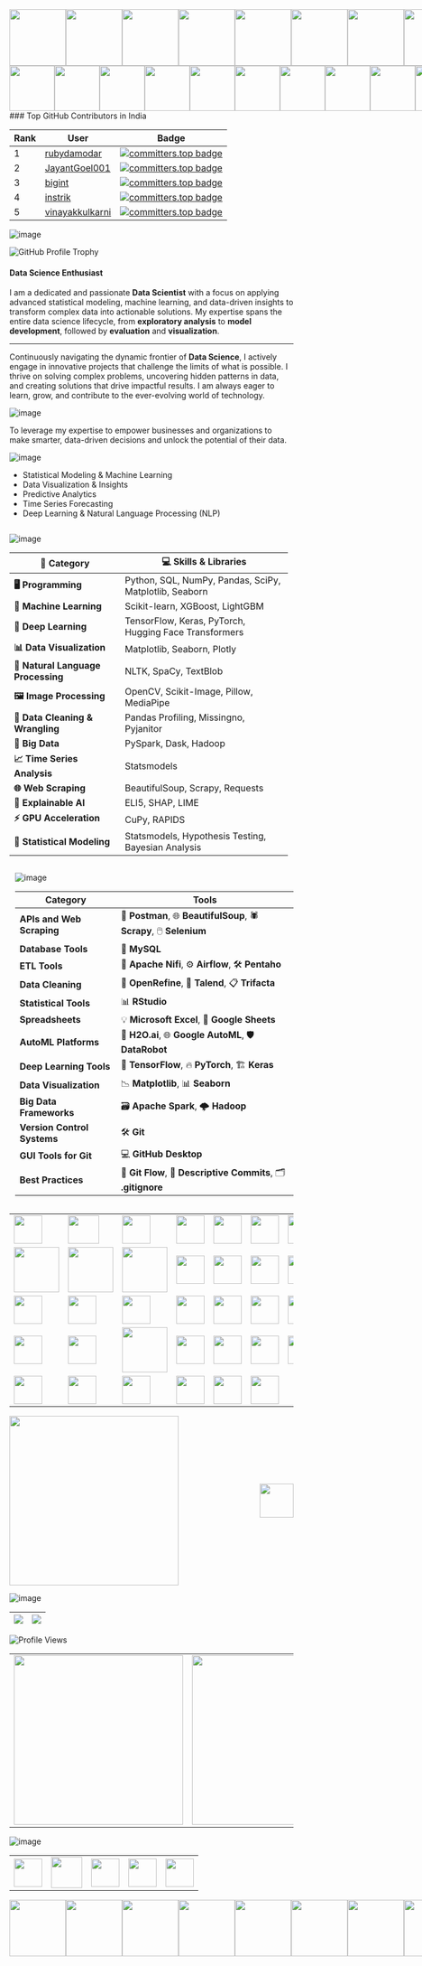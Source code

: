 
<div style="display: flex; justify-content: space-between; align-items: center;">
  <img src="https://i.gifer.com/origin/7a/7a6abdc338517f4cc9c983d287a7cf5a_w200.gif" style="width: 100px;">
  <img src="https://i.gifer.com/origin/7a/7a6abdc338517f4cc9c983d287a7cf5a_w200.gif" style="width: 100px;">
  <img src="https://i.gifer.com/origin/7a/7a6abdc338517f4cc9c983d287a7cf5a_w200.gif" style="width: 100px;">
  <img src="https://i.gifer.com/origin/7a/7a6abdc338517f4cc9c983d287a7cf5a_w200.gif" style="width: 100px;">
  <img src="https://i.gifer.com/origin/7a/7a6abdc338517f4cc9c983d287a7cf5a_w200.gif" style="width: 100px;">
  <img src="https://i.gifer.com/origin/7a/7a6abdc338517f4cc9c983d287a7cf5a_w200.gif" style="width: 100px;">
  <img src="https://i.gifer.com/origin/7a/7a6abdc338517f4cc9c983d287a7cf5a_w200.gif" style="width: 100px;">
  <img src="https://i.gifer.com/origin/7a/7a6abdc338517f4cc9c983d287a7cf5a_w200.gif" style="width: 100px;">
</div>



<div style="display: flex; gap: 0px;">
  <img src="https://i.pinimg.com/originals/a8/09/94/a8099418b2137e113c808fff5df2dc2a.gif" width="80" height="80" />
  <img src="https://i.pinimg.com/originals/31/37/15/313715d080a07d1098ee68a56b761ced.gif" width="80" height="80" />
  <img src="https://i.pinimg.com/originals/33/d3/5d/33d35db8934632ded132d7cb171c8a21.gif" width="80" height="80" />
  <img src="https://i.pinimg.com/originals/97/75/ff/9775ffeadf485b866d792cccff798a1e.gif" width="80" height="80" />
  <img src="https://i.pinimg.com/originals/b2/7c/19/b27c19f211696e69b14c4cc1b0acaaed.gif" width="80" height="80" />
  <img src="https://i.pinimg.com/originals/b0/ec/59/b0ec59502147adc73525dc3d03874b65.gif" width="80" height="80" />
  <img src="https://i.pinimg.com/originals/bb/3f/b3/bb3fb37df281588f8f19d58a55d91773.gif" width="80" height="80" />
  <img src="https://i.pinimg.com/originals/4c/a1/1e/4ca11ecc03dcd25cbc64672f8c81b6fb.gif" width="80" height="80" />
  <img src="https://i.pinimg.com/originals/40/f9/c8/40f9c87a59b1bee59feb5a695109737d.gif" width="80" height="80" />
  <img src="https://i.pinimg.com/originals/ac/65/8c/ac658c8d007348e91787f8396a111c30.gif" width="80" height="80" />
</div>
### Top GitHub Contributors in India

| Rank | User | Badge |
|------|------|-------|
| 1 | [rubydamodar](https://github.com/rubydamodar) | [![committers.top badge](https://user-badge.committers.top/india/rubydamodar.svg)](https://committers.top/india#rubydamodar) |
| 2 | [JayantGoel001](https://github.com/JayantGoel001) | [![committers.top badge](https://user-badge.committers.top/india/JayantGoel001.svg)](https://committers.top/india#JayantGoel001) |
| 3 | [bigint](https://github.com/bigint) | [![committers.top badge](https://user-badge.committers.top/india/bigint.svg)](https://committers.top/india#bigint) |
| 4 | [instrik](https://github.com/instrik) | [![committers.top badge](https://user-badge.committers.top/india/instrik.svg)](https://committers.top/india#instrik) |
| 5 | [vinayakkulkarni](https://github.com/vinayakkulkarni) | [![committers.top badge](https://user-badge.committers.top/india/vinayakkulkarni.svg)](https://committers.top/india#vinayakkulkarni) |


![image](https://github.com/user-attachments/assets/c6e62e7b-083c-42c5-ae52-8ca72a8caf11)


![GitHub Profile Trophy](https://github-profile-trophy.vercel.app/?username=rubydamodar&theme=darkhub&rank=SECRET,SSS,SS,S,AAA,AA,A,B,C)

#### Data Science Enthusiast  

I am a dedicated and passionate **Data Scientist** with a focus on applying advanced statistical modeling, machine learning, and data-driven insights to transform complex data into actionable solutions. My expertise spans the entire data science lifecycle, from **exploratory analysis** to **model development**, followed by **evaluation** and **visualization**.

---

Continuously navigating the dynamic frontier of **Data Science**, I actively engage in innovative projects that challenge the limits of what is possible. I thrive on solving complex problems, uncovering hidden patterns in data, and creating solutions that drive impactful results. I am always eager to learn, grow, and contribute to the ever-evolving world of technology.

![image](https://github.com/user-attachments/assets/ead99d73-123d-4faf-85de-5b9337c4312e)

To leverage my expertise to empower businesses and organizations to make smarter, data-driven decisions and unlock the potential of their data.

 ![image](https://github.com/user-attachments/assets/76da326d-d7e6-4b25-a728-9b81b22b279d)
 
- Statistical Modeling & Machine Learning  
- Data Visualization & Insights  
- Predictive Analytics  
- Time Series Forecasting  
- Deep Learning & Natural Language Processing (NLP)  
<div style="display: flex; flex-wrap: wrap; justify-content: space-between;">

<div style="flex: 1; padding-right: 10px;">



![image](https://github.com/user-attachments/assets/e287f08c-4ccf-4562-8ac7-d0ba6ba06f42)

| **🚀 Category**              | **💻 Skills & Libraries**                                                                                  |
|---------------------------|-------------------------------------------------------------------------------------------------------|
| **🖥️ Programming**           | Python, SQL, NumPy, Pandas, SciPy, Matplotlib, Seaborn                                                    |
| **🤖 Machine Learning**       | Scikit-learn, XGBoost, LightGBM                                                 |
| **🧠 Deep Learning**          | TensorFlow, Keras, PyTorch, Hugging Face Transformers                                               |
| **📊 Data Visualization**     | Matplotlib, Seaborn, Plotly                                                           |
| **🔡 Natural Language Processing** | NLTK, SpaCy, TextBlob                                                    |
| **🖼️ Image Processing**       | OpenCV, Scikit-Image, Pillow, MediaPipe                                                            |
| **🧹 Data Cleaning & Wrangling** | Pandas Profiling, Missingno, Pyjanitor                                                          |
| **📂 Big Data**               | PySpark, Dask, Hadoop                                                                      |
| **📈 Time Series Analysis**   | Statsmodels                                                                    |                                                                              |
| **🌐 Web Scraping**           | BeautifulSoup, Scrapy, Requests                                                                    |
| **🤔 Explainable AI**         | ELI5, SHAP, LIME                                                                                   |
| **⚡ GPU Acceleration**       | CuPy, RAPIDS                                                                                       |
| **📐 Statistical Modeling**   | Statsmodels, Hypothesis Testing, Bayesian Analysis                                                 |

</div>

<div style="flex: 1; padding-left: 10px;">

![image](https://github.com/user-attachments/assets/92de3845-f7f3-470a-93d8-79094b299b54)


| **Category**               | **Tools**                                                                 |
|----------------------------|---------------------------------------------------------------------------|
| **APIs and Web Scraping**   | 🚀 **Postman**, 🌐 **BeautifulSoup**, 🕷️ **Scrapy**, 🖱️ **Selenium**       |
| **Database Tools**          | 💾 **MySQL**                           |
| **ETL Tools**               | 🔗 **Apache Nifi**, ⚙️ **Airflow**, 🛠️ **Pentaho**                        |
| **Data Cleaning**           | 🧹 **OpenRefine**, 🔄 **Talend**, 📋 **Trifacta**                         |
| **Statistical Tools**       | 📊 **RStudio**                                |
| **Spreadsheets**            | 💡 **Microsoft Excel**, 🧮 **Google Sheets**                              |
| **AutoML Platforms**        | 🤖 **H2O.ai**, 🌐 **Google AutoML**, 🛡️ **DataRobot**                     |
| **Deep Learning Tools**     | 🧠 **TensorFlow**, 🔥 **PyTorch**, 🏗️ **Keras**                          |
| **Data Visualization**      | 📉 **Matplotlib**, 📊 **Seaborn**                        |
| **Big Data Frameworks**     | 🗃️ **Apache Spark**, 🌩️ **Hadoop**                       |
| **Version Control Systems** | 🛠️ **Git**                     |
| **GUI Tools for Git**       | 💻 **GitHub Desktop**               |
| **Best Practices**          | 🌱 **Git Flow**, 📜 **Descriptive Commits**, 🗂️ **.gitignore**            |

</div>
</div>
<table>
  <tr>
    <td><img src="https://upload.wikimedia.org/wikipedia/commons/thumb/c/c3/Python-logo-notext.svg/1869px-Python-logo-notext.svg.png" width="50" height="50" /></td>
    <td><img src="https://www.freepnglogos.com/uploads/logo-mysql-png/logo-mysql-part-azure-sql-database-with-azure-active-directory-17.png" width="55" height="50" /></td>
    <td><img src="https://cdn.worldvectorlogo.com/logos/numpy-1.svg" width="50" height="50" /></td>
    <td><img src="https://cdn.worldvectorlogo.com/logos/pandas.svg" width="50" height="50" /></td>
    <td><img src="https://upload.wikimedia.org/wikipedia/commons/thumb/0/01/Created_with_Matplotlib-logo.svg/2048px-Created-with-Matplotlib-logo.svg.png" width="50" height="50" /></td>
    <td><img src="https://cdn.worldvectorlogo.com/logos/seaborn-1.svg" width="50" height="50" /></td>
    <td><img src="https://avatars.githubusercontent.com/u/5997976?v=4" width="50" height="50" /></td>
    <td><img src="https://avatars.githubusercontent.com/u/4884274?s=280&v=4" width="50" height="50" /></td>
  </tr>
  <tr>
    <td><img src="https://iconape.com/wp-content/png_logo_vector/scikit-learn-logo.png" width="80" height="80" /></td>
    <td><img src="https://miro.medium.com/v2/resize:fit:720/0*2LQ7VkdK9d2WaPVJ.png" width="80" height="80" /></td>
    <td><img src="https://lightgbm.readthedocs.io/en/latest/_images/LightGBM_logo_black_text.svg" width="80" height="80" /></td>
    <td><img src="https://cdn.freelogovectors.net/wp-content/uploads/2018/07/tensorflow_logo.png" width="50" height="50" /></td>
    <td><img src="https://upload.wikimedia.org/wikipedia/commons/thumb/a/ae/Keras_logo.svg/2048px-Keras_logo.svg.png" width="50" height="50" /></td>
    <td><img src="https://www.pngkey.com/png/full/380-3800394_pytorch-logo.png" width="50" height="50" /></td>
    <td><img src="https://workable-application-form.s3.amazonaws.com/advanced/production/61557f91d9510741dc62e7f8/c3635b59-a3d2-444a-b636-a9d0061dcdde" width="50" height="50" /></td>
    <td><img src="https://cilans.net/wp-content/uploads/2024/02/NLTK.png" width="50" height="50" /></td>
  </tr>
  <tr>
    <td><img src="https://i.imgur.com/dJQSclW.png" width="50" height="50" /></td>
    <td><img src="https://textblob.readthedocs.io/en/dev/_static/textblob-logo.png" width="50" height="50" /></td>
    <td><img src="https://static-00.iconduck.com/assets.00/opencv-icon-1657x2048-3wu3ib6x.png" width="50" height="50" /></td>
    <td><img src="https://viz.mediapipe.dev/logo.png" width="50" height="50" /></td>
    <td><img src="https://static.vecteezy.com/system/resources/previews/009/384/309/non_2x/face-verification-unlock-clipart-design-illustration-free-png.png" width="50" height="50" /></td>
    <td><img src="https://png.pngtree.com/png-vector/20220621/ourmid/pngtree-speech-recognition-color-icon-png-image_5254019.png" width="50" height="50" /></td>
    <td><img src="https://python-pillow.org/assets/images/pillow-logo-248x250.png" width="50" height="50" /></td>
    <td><img src="https://www.pngkey.com/png/full/343-3434526_missingno-missingno-sprite.png" width="50" height="50" /></td>
  </tr>
  <tr>
    <td><img src="https://upload.wikimedia.org/wikipedia/commons/e/ea/Spark-logo-192x100px.png" width="50" height="50" /></td>
    <td><img src="https://numfocus.org/wp-content/uploads/2019/08/Dask-Logo-300x300-1.png" width="50" height="50" /></td>
    <td><img src="https://media.licdn.com/dms/image/C5612AQFf-x152kHJZQ/article-cover_image-shrink_720_1280/0/1605440888542?e=2147483647&v=beta&t=39tYh27mSjvWlj-z_wLniG1MlhONZo852tduvKpDHio" width="80" height="80" /></td>
    <td><img src="https://www.statsmodels.org/stable/_images/statsmodels-logo-v2-dark.svg" width="50" height="50" /></td>
    <td><img src="https://brightdata.com/wp-content/uploads/2023/12/beatifulsoup_image.svg" width="50" height="50" /></td>
    <td><img src="https://scrapeops.io/img/sdk-icons/scrapy-logo.png" width="50" height="50" /></td>
    <td><img src="https://png.pngtree.com/png-vector/20220527/ourmid/pngtree-document-approved-request-icon-png-image_4759169.png" width="50" height="50" /></td>
    <td><img src="https://m.media-amazon.com/images/I/51AZiY-bHdL.png" width="50" height="50" /></td>
  </tr>
  <tr>
    <td><img src="https://cdn.prod.website-files.com/6108e07db6795265f203a636/61e7c023fc2e226de100b9e2_Shap.png" width="50" height="50" /></td>
    <td><img src="https://lime.data-imaginist.com/reference/figures/logo.png" width="50" height="50" /></td>
    <td><img src="https://numfocus.org/wp-content/uploads/2022/12/CuPy_300x300.png" width="50" height="50" /></td>
    <td><img src="https://pbs.twimg.com/profile_images/1049911508296224770/9R5kP6Ql_400x400.jpg" width="50" height="50" /></td>
    <td><img src="https://static.thenounproject.com/png/3061239-200.png" width="50" height="50" /></td>
    <td><img src="https://encrypted-tbn0.gstatic.com/images?q=tbn:ANd9GcR7bIoDvtMT5NHEDaElzA1JBenlgNlXWAz85A&s" width="50" height="50" /></td>
    <td></td>
    <td></td>
  </tr>
</table>

<div style="display: flex; justify-content: space-between; align-items: center;">
  <img src="https://github.com/user-attachments/assets/0b380bc8-14b1-4c45-a22e-95127d5adce4" width="300">
  <img src="https://www.freeiconspng.com/thumbs/check-mark-png/checkmark-png-line-29.png" width="60">
</div>

![image](https://github.com/user-attachments/assets/7444bd5f-8a9c-44e0-9487-af5eeb2d3734)

| ![](http://github-profile-summary-cards.vercel.app/api/cards/profile-details?username=rubydamodar&theme=chartreuse_dark) | ![](http://github-profile-summary-cards.vercel.app/api/cards/productive-time?username=rubydamodar&theme=chartreuse_dark&utcOffset=8) |
|---|---|


![Profile Views](https://profile-counter.glitch.me/rubydamodar/count.svg)

<div align="center">
  <table>
    <tr>
      <td><img src="https://github-readme-stats.vercel.app/api?username=rubydamodar&theme=vue-dark&show_icons=true&hide_border=true&count_private=true" width="300px"/></td>
      <td><img src="https://github-readme-streak-stats.herokuapp.com/?user=rubydamodar&theme=vue-dark&hide_border=true" width="300px"/></td>
      <td><img src="https://github-readme-stats.vercel.app/api/top-langs/?username=rubydamodar&theme=vue-dark&show_icons=true&hide_border=true&layout=compact" width="300px"/></td>
    </tr>
  </table>
</div>

![image](https://github.com/user-attachments/assets/6fb55673-a5dc-49f7-ab11-3ddfc1e5aa07)

<table>
  <tr>
    <td><a href="https://www.instagram.com/ruby.snorlax/"><img src="https://static.vecteezy.com/system/resources/previews/022/498/171/non_2x/3d-render-instagram-logo-icon-isolated-on-transparent-background-free-png.png" width="50" height="50" /></a></td>
    <td><a href="https://www.linkedin.com/in/ruby-717848332"><img src="https://ouch-cdn2.icons8.com/8JSM-dkrbumUC_shV5YnVuPKvB7eBdZ5OBjY7_R4i_I/rs:fit:456:456/czM6Ly9pY29uczgu/b3VjaC1wcm9kLmFz/c2V0cy9wbmcvMjQ3/L2NmOThkOWJmLWRl/NTktNDMzYi1hNjQ1/LTUzYjNkMTczMTU4/My5wbmc.png" width="55" height="55" /></a></td>
    <td><a href="https://x.com/poetrybyruby"><img src="https://static.vecteezy.com/system/resources/previews/022/498/367/non_2x/3d-twitter-logo-icon-with-new-notification-isolated-on-transparent-background-free-png.png" width="50" height="50" /></a></td>
    <td><a href="mailto:rubypoddarr@gmail.com"><img src="https://ouch-cdn2.icons8.com/Q_mKQhLvgHc4CpJslA6YAg1orkPp2LG3W6rdaEQZ1oo/rs:fit:456:456/czM6Ly9pY29uczgu/b3VjaC1wcm9kLmFz/c2V0cy9wbmcvOTYv/MzE3NWFhMzAtMmQw/Yi00MDgyLTlhZWMt/ZWUyZGNlYzQwYmM0/LnBuZw.png" width="50" height="50" /></a></td>
    <td><a href="https://wa.link/4yc03p"><img src="https://ouch-cdn2.icons8.com/1oizdSHZL50V6Q9nrhAoQ1yymCfuay57pGsUUgpdOKo/rs:fit:456:456/czM6Ly9pY29uczgu/b3VjaC1wcm9kLmFz/c2V0cy9wbmcvOTY0/L2U0NTdjYWFlLWMy/MWUtNDU5Yi1iMzcy/LTQ4OWIwM2U5ZDgw/OC5wbmc.png" width="50" height="50" /></a></td>
  </tr>
</table>



<div style="display: flex; justify-content: space-between; align-items: center;">
  <img src="https://i.gifer.com/origin/7a/7a6abdc338517f4cc9c983d287a7cf5a_w200.gif" style="width: 100px;">
  <img src="https://i.gifer.com/origin/7a/7a6abdc338517f4cc9c983d287a7cf5a_w200.gif" style="width: 100px;">
  <img src="https://i.gifer.com/origin/7a/7a6abdc338517f4cc9c983d287a7cf5a_w200.gif" style="width: 100px;">
  <img src="https://i.gifer.com/origin/7a/7a6abdc338517f4cc9c983d287a7cf5a_w200.gif" style="width: 100px;">
  <img src="https://i.gifer.com/origin/7a/7a6abdc338517f4cc9c983d287a7cf5a_w200.gif" style="width: 100px;">
  <img src="https://i.gifer.com/origin/7a/7a6abdc338517f4cc9c983d287a7cf5a_w200.gif" style="width: 100px;">
  <img src="https://i.gifer.com/origin/7a/7a6abdc338517f4cc9c983d287a7cf5a_w200.gif" style="width: 100px;">
  <img src="https://i.gifer.com/origin/7a/7a6abdc338517f4cc9c983d287a7cf5a_w200.gif" style="width: 100px;">
</div>




